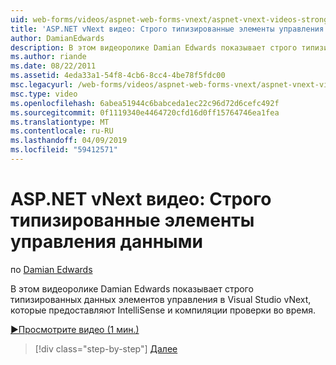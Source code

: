 ```yaml
---
uid: web-forms/videos/aspnet-web-forms-vnext/aspnet-vnext-videos-strongly-typed-data-controls
title: 'ASP.NET vNext видео: Строго типизированные элементы управления данными | Документация Майкрософт'
author: DamianEdwards
description: В этом видеоролике Damian Edwards показывает строго типизированных данных элементов управления в Visual Studio vNext, которые предоставляют IntelliSense и компиляции проверки во время.
ms.author: riande
ms.date: 08/22/2011
ms.assetid: 4eda33a1-54f8-4cb6-8cc4-4be78f5fdc00
msc.legacyurl: /web-forms/videos/aspnet-web-forms-vnext/aspnet-vnext-videos-strongly-typed-data-controls
msc.type: video
ms.openlocfilehash: 6abea51944c6babceda1ec22c96d72d6cefc492f
ms.sourcegitcommit: 0f1119340e4464720cfd16d0ff15764746ea1fea
ms.translationtype: MT
ms.contentlocale: ru-RU
ms.lasthandoff: 04/09/2019
ms.locfileid: "59412571"
---
```

# <a name="aspnet-vnext-videos-strongly-typed-data-controls"></a>ASP.NET vNext видео: Строго типизированные элементы управления данными

по [Damian Edwards](https://github.com/DamianEdwards)

В этом видеоролике Damian Edwards показывает строго типизированных данных элементов управления в Visual Studio vNext, которые предоставляют IntelliSense и компиляции проверки во время.

[&#9654;Просмотрите видео (1 мин.)](https://channel9.msdn.com/Blogs/ASP-NET-Site-Videos/aspnet-vnext-videos-strongly-typed-data-controls)

> [!div class="step-by-step"]
> [Далее](aspnet-vnext-videos-model-binding-part-1-selecting-data.md)
